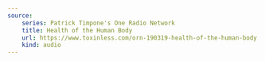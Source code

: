 ```yaml
---
source:
    series: Patrick Timpone's One Radio Network
    title: Health of the Human Body
    url: https://www.toxinless.com/orn-190319-health-of-the-human-body.mp3
    kind: audio
---
```

